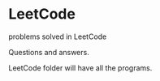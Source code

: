 # LeetCode
problems solved in LeetCode

Questions and answers.

LeetCode folder will have all the programs.
  
